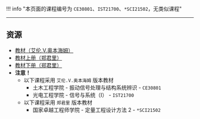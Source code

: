 !!! info "本页面的课程编号为 `CE30801`、`IST21700`、`*SCI21502`，无类似课程"

---

## 资源
- [教材（艾伦.V.奥本海姆）](https://lz.qaiu.top/parser?url=https://cqu-openlib.lanzouh.com/iUaJk1uown0b)
- [教材上册（郑君里）](https://lz.qaiu.top/parser?url=https://cqu-openlib.lanzout.com/i9hxG1wah51c)
- [教材下册（郑君里）](https://lz.qaiu.top/parser?url=https://cqu-openlib.lanzout.com/i7Qjo1wah1yb)
- **注意！**
    - 以下课程采用 `艾伦.V.奥本海姆` 版本教材  
        - 土木工程学院 - 振动信号处理与结构系统辨识 - `CE30801`  
        - 光电工程学院 - 信号与系统（I） - `IST21700`  
    - 以下课程采用 `郑君里` 版本教材  
        - 国家卓越工程师学院 - 定量工程设计方法 2 - `*SCI21502`  
